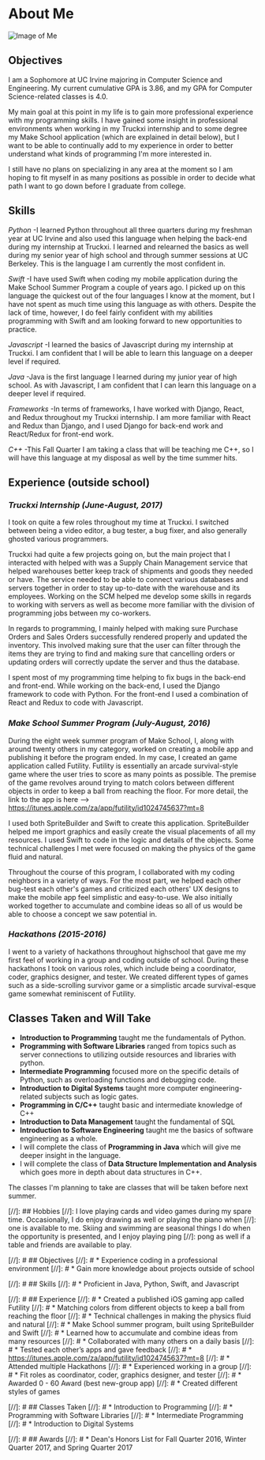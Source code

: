 # About Me

![Image of Me](Sylpherius.github.io/img/Website_Image.jpg)

## Objectives
I am a Sophomore at UC Irvine majoring in Computer Science and Engineering. My current cumulative GPA is 3.86, and my GPA for Computer Science-related classes is 4.0.

My main goal at this point in my life is to gain more professional experience with my programming
skills. I have gained some insight in professional environments when working in my Truckxi internship
and to some degree my Make School application (which are explained in detail below), but I want to
be able to continually add to my experience in order to better understand what kinds of programming
I'm more interested in. 

I still have no plans on specializing in any area at the moment so I am hoping to fit myself in as
many positions as possible in order to decide what path I want to go down before I graduate from
college.

## Skills
*Python* -I learned Python throughout all three quarters during my freshman year at UC Irvine and also used
this language when helping the back-end during my internship at Truckxi. I learned and relearned
the basics as well during my senior year of high school and through summer sessions at UC 
Berkeley. This is the language I am currently the most confident in.

*Swift* -I have used Swift when coding my mobile application during the Make School Summer Program a couple
of years ago. I picked up on this language the quickest out of the four languages I know at the moment,
but I have not spent as much time using this language as with others. Despite the lack of time, however,
I do feel fairly confident with my abilities programming with Swift and am looking forward to new opportunities
to practice.

*Javascript* -I learned the basics of Javascript during my internship at Truckxi. I am confident that I will be able
to learn this language on a deeper level if required.

*Java* -Java is the first language I learned during my junior year of high school. As with Javascript, I am
confident that I can learn this language on a deeper level if required.

*Frameworks* -In terms of frameworks, I have worked with Django, React, and Redux throughout my Truckxi internship.
I am more familiar with React and Redux than Django, and I used Django for back-end work and React/Redux
for front-end work.

*C++* -This Fall Quarter I am taking a class that will be teaching me C++, so I will have this language
at my disposal as well by the time summer hits.

## Experience (outside school)
### *Truckxi Internship (June-August, 2017)*
I took on quite a few roles throughout my time at Truckxi. I switched between being a video editor,
a bug tester, a bug fixer, and also generally ghosted various programmers.

Truckxi had quite a few projects going on, but the main project that I interacted with helped with was
a Supply Chain Management service that helped warehouses better keep track of shipments and goods they
needed or have. The service needed to be able to connect various databases and servers together in order
to stay up-to-date with the warehouse and its employees. Working on the SCM helped me develop some skills
in regards to working with servers as well as become more familiar with the division of programming
jobs between my co-workers. 

In regards to programming, I mainly helped with making sure Purchase Orders and Sales Orders successfully
rendered properly and updated the inventory. This involved making sure that the user can filter through
the items they are trying to find and making sure that cancelling orders or updating orders will correctly
update the server and thus the database.

I spent most of my programming time helping to fix bugs in the back-end and front-end. While working on
the back-end, I used the Django framework to code with Python. For the front-end I used a combination of
React and Redux to code with Javascript. 

### *Make School Summer Program (July-August, 2016)*
During the eight week summer program of Make School, I, along with around twenty others in my category, worked on
creating a mobile app and publishing it before the program ended. In my case, I created an game application called
Futility. Futility is essentially an arcade survival-style game where the user tries to score as many points as possible.
The premise of the game revolves around trying to match colors between different objects in order to keep a ball
from reaching the floor. For more detail, the link to the app is here --> <https://itunes.apple.com/za/app/futility/id1024745637?mt=8>

I used both SpriteBuilder and Swift to create this application. SpriteBuilder helped me import graphics and easily
create the visual placements of all my resources. I used Swift to code in the logic and details of the objects. Some technical
challenges I met were focused on making the physics of the game fluid and natural. 

Throughout the course of this program, I collaborated with my coding neighbors in a variety of ways. For the most part, we helped
each other bug-test each other's games and criticized each others' UX designs to make the mobile app feel simplistic and easy-to-use.
We also initially worked together to accumulate and combine ideas so all of us would be able to choose a concept we saw potential in.

### *Hackathons (2015-2016)* 
I went to a variety of hackathons throughout highschool that gave me my first feel of working in a group and coding outside of school.
During these hackathons I took on various roles, which include being a coordinator, coder, graphics designer, and tester. We created 
different types of games such as a side-scrolling survivor game or a simplistic arcade survival-esque game somewhat reminiscent of 
Futility. 

## Classes Taken and Will Take
* **Introduction to Programming** taught me the fundamentals of Python.
* **Programming with Software Libraries** ranged from topics such as server connections to utilizing outside resources and libraries with python.
* **Intermediate Programming** focused more on the specific details of Python, such as overloading functions and debugging code.
* **Introduction to Digital Systems** taught more computer engineering-related subjects such as logic gates.
* **Programming in C/C++** taught basic and intermediate knowledge of C++
* **Introduction to Data Management** taught the fundamental of SQL
* **Introduction to Software Engineering** taught me the basics of software engineering as a whole.
* I will complete the class of **Programming in Java** which will give me deeper insight in the language.
* I will complete the class of **Data Structure Implementation and Analysis** which goes more in depth about data structures in C++.

The classes I'm planning to take are classes that will be taken before next summer.

[//]: ## Hobbies
[//]: I love playing cards and video games during my spare time. Occasionally, I do enjoy drawing as well or playing the piano when
[//]: one is available to me. Skiing and swimming are seasonal things I do when the opportunity is presented, and I enjoy playing ping 
[//]: pong as well if a table and friends are available to play.


[//]: # ## Objectives
[//]: # * Experience coding in a professional environment
[//]: # * Gain more knowledge about projects outside of school

[//]: # ## Skills
[//]: # * Proficient in Java, Python, Swift, and Javascript

[//]: # ## Experience
[//]: # * Created a published iOS gaming app called Futility
[//]: #   * Matching colors from different objects to keep a ball from reaching the floor
[//]: #   * Technical challenges in making the physics fluid and natural
[//]: #   * Make School summer program, built using SpriteBuilder and Swift
[//]: #   * Learned how to accumulate and combine ideas from many resources
[//]: #   * Collaborated with many others on a daily basis
[//]: #   * Tested each other’s apps and gave feedback
[//]: #   * https://itunes.apple.com/za/app/futility/id1024745637?mt=8
[//]: # * Attended multiple Hackathons
[//]: #   * Experienced working in a group
[//]: #   * Fit roles as coordinator, coder, graphics designer, and tester
[//]: #   * Awarded 0 - 60 Award (best new-group app)
[//]: #   * Created different styles of games

[//]: # ## Classes Taken
[//]: # * Introduction to Programming
[//]: # * Programming with Software Libraries
[//]: # * Intermediate Programming
[//]: # * Introduction to Digital Systems


[//]: # ## Awards
[//]: # * Dean's Honors List for Fall Quarter 2016, Winter Quarter 2017, and Spring Quarter 2017

